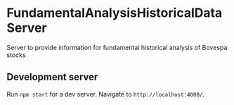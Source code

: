 # FundamentalAnalysisHistoricalDataServer

Server to provide information for fundamental historical analysis of Bovespa stocks


## Development server

Run `npm start` for a dev server. Navigate to `http://localhost:4000/`.